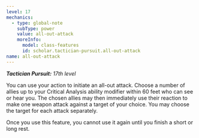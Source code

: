 ```yaml
---
level: 17
mechanics:
  - type: global-note
    subType: power
    value: all-out-attack
    moreInfo:
      model: class-features
      id: scholar.tactician-pursuit.all-out-attack
name: all-out-attack
---
```

_**Tactician Pursuit:** 17th level_
You can use your action to initiate an all-out attack. Choose a number of allies up to your Critical Analysis ability modifier within 60 feet who can see or hear you. The chosen allies may then immediately use their reaction to make one weapon attack against a target of your choice. You may choose the target for each attack separately.
Once you use this feature, you cannot use it again until you finish a short or long rest.